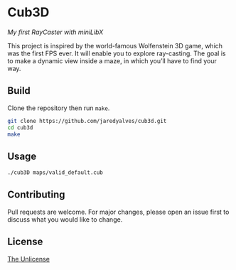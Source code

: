 # Cub3D

*My first RayCaster with miniLibX*

This project is inspired by the world-famous Wolfenstein 3D game,
which was the first FPS ever. It will enable you to explore ray-casting.
The goal is to make a dynamic view inside a maze, in which you’ll have to find your way.

## Build

Clone the repository then run `make`.

```bash
git clone https://github.com/jaredyalves/cub3d.git
cd cub3d
make
```

## Usage

```bash
./cub3D maps/valid_default.cub
```

## Contributing

Pull requests are welcome. For major changes, please open an issue first
to discuss what you would like to change.

## License

[The Unlicense](https://choosealicense.com/licenses/unlicense/)
